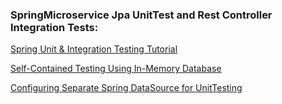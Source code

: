 ### SpringMicroservice Jpa UnitTest and Rest Controller Integration Tests:
[Spring Unit & Integration Testing Tutorial](https://howtodoinjava.com/spring-boot2/testing/testing-support/)

[Self-Contained Testing Using In-Memory Database](https://www.baeldung.com/spring-jpa-test-in-memory-database)

[Configuring Separate Spring DataSource for UnitTesting](https://www.baeldung.com/spring-testing-separate-data-source)